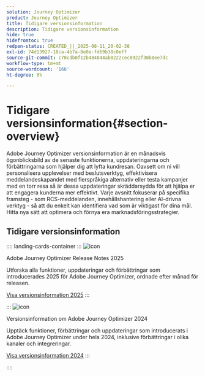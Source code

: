 ```yaml
---
solution: Journey Optimizer
product: Journey Optimizer
title: Tidigare versionsinformation
description: Tidigare versionsinformation
hide: true
hidefromtoc: true
redpen-status: CREATED_||_2025-08-11_20-02-38
exl-id: 74d13927-18ca-4b7a-8e0e-fd69b38c0eff
source-git-commit: c70cdb0f12b484844ab0222cec8922f30b0ee7dc
workflow-type: tm+mt
source-wordcount: '166'
ht-degree: 0%

---
```


# Tidigare versionsinformation{#section-overview}

Adobe Journey Optimizer versionsinformation är en månadsvis ögonblicksbild av de senaste funktionerna, uppdateringarna och förbättringarna som hjälper dig att lyfta kundresan. Oavsett om ni vill personalisera upplevelser med beslutsverktyg, effektivisera meddelandeskapandet med flerspråkiga alternativ eller testa kampanjer med en torr resa så är dessa uppdateringar skräddarsydda för att hjälpa er att engagera kunderna mer effektivt. Varje avsnitt fokuserar på specifika framsteg - som RCS-meddelanden, innehållshantering eller AI-drivna verktyg - så att du enkelt kan identifiera vad som är viktigast för dina mål. Hitta nya sätt att optimera och förnya era marknadsföringsstrategier.

## Tidigare versionsinformation

:::: landing-cards-container
:::
![icon](https://cdn.experienceleague.adobe.com/icons/list-check.svg?lang=sv-SE)

Adobe Journey Optimizer Release Notes 2025

Utforska alla funktioner, uppdateringar och förbättringar som introducerades 2025 för Adobe Journey Optimizer, ordnade efter månad för releasen.

[Visa versionsinformation 2025](../using/rn/release-notes-2025.md)
:::

:::
![icon](https://cdn.experienceleague.adobe.com/icons/list-check.svg?lang=sv-SE)

Versionsinformation om Adobe Journey Optimizer 2024

Upptäck funktioner, förbättringar och uppdateringar som introducerats i Adobe Journey Optimizer under hela 2024, inklusive förbättringar i olika kanaler och integreringar.

[Visa versionsinformation 2024](../using/rn/release-notes-2024.md)
:::

::::
